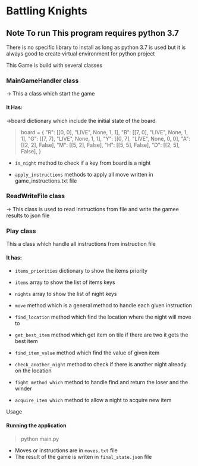 # Battling Knights
## Note To run This program requires python  3.7

There is no specific library to install as long as python 3.7 is used but it is always good to create virtual environment for python project


This Game is build with several classes

### MainGameHandler class

-> This a class which start the game 
#### It Has:
 ->board dictionary which include the initial state of the board
  >  board = {
        "R": [[0, 0], "LIVE", None, 1, 1],
        "B": [[7, 0], "LIVE", None, 1, 1],
        "G": [[7, 7], "LIVE", None, 1, 1],
        "Y": [[0, 7], "LIVE", None, 0, 0],
        "A": [[2, 2], False],
        "M": [[5, 2], False],
        "H": [[5, 5], False],
        "D": [[2, 5], False],
    }

* `is_night` method to check if a key from board is a night
 
* `apply_instructions` methods to apply all move written in game_instructions.txt file
 

### ReadWriteFile class
-> This class is used to read instructions from file and write the gamee results to json file

### Play class

This a class which handle all instructions from instruction file
 
#### It has:
* `items_priorities` dictionary to show the items priority
* `items` array to show the list of items keys
* `nights` array to show the list of night keys 
* `move` method which is a general method to handle each given instruction 

* `find_location` method which find the location where the night will move to

* `get_best_item` method which get item on tile if there are two it gets the best item

* `find_item_value` method which find the value of given item

* `check_another_night` method to check if there is another night already on the location

* `fight method which` method to handle find and return the loser and the winder 

* `acquire_item which` method to allow a night to acquire new item

Usage

#### Running the application 
 > python main.py

* Moves or instructions are in `moves.txt` file
* The result of the game is writen in `final_state.json` file


  



    


